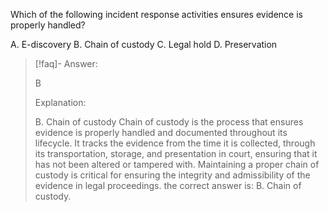 
Which of the following incident response activities ensures evidence is properly handled?

A. E-discovery
B. Chain of custody 
C. Legal hold 
D. Preservation

> [!faq]- Answer: 
> 
> B
> 
> Explanation:
> 
> B. Chain of custody Chain of custody is the process that ensures evidence is properly handled and documented throughout its lifecycle. It tracks the evidence from the time it is collected, through its transportation, storage, and presentation in court, ensuring that it has not been altered or tampered with. Maintaining a proper chain of custody is critical for ensuring the integrity and admissibility of the evidence in legal proceedings. the correct answer is: B. Chain of custody.


